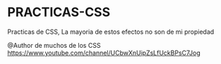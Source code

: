 # PRACTICAS-CSS
Practicas de CSS, La mayoria de estos efectos no son de mi propiedad

@Author de muchos de los CSS https://www.youtube.com/channel/UCbwXnUipZsLfUckBPsC7Jog
